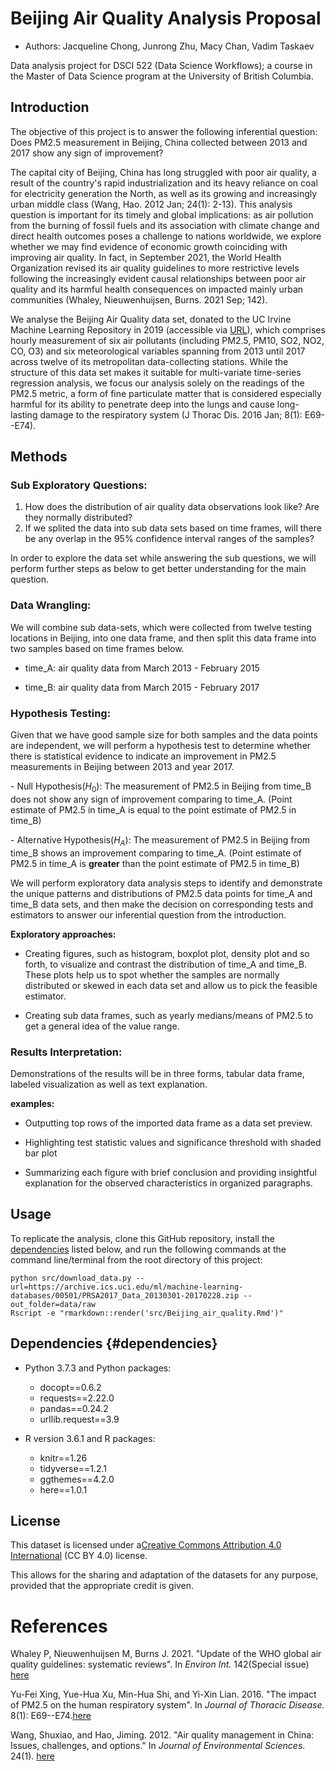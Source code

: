 # Beijing Air Quality Analysis Proposal

-   Authors: Jacqueline Chong, Junrong Zhu, Macy Chan, Vadim Taskaev

Data analysis project for DSCI 522 (Data Science Workflows); a course in the Master of Data Science program at the University of British Columbia.

## Introduction

The objective of this project is to answer the following inferential question: Does PM2.5 measurement in Beijing, China collected between 2013 and 2017 show any sign of improvement?

The capital city of Beijing, China has long struggled with poor air quality, a result of the country's rapid industrialization and its heavy reliance on coal for electricity generation the North, as well as its growing and increasingly urban middle class (Wang, Hao. 2012 Jan; 24(1): 2-13). This analysis question is important for its timely and global implications: as air pollution from the burning of fossil fuels and its association with climate change and direct health outcomes poses a challenge to nations worldwide, we explore whether we may find evidence of economic growth coinciding with improving air quality. In fact, in September 2021, the World Health Organization revised its air quality guidelines to more restrictive levels following the increasingly evident causal relationships between poor air quality and its harmful health consequences on impacted mainly urban communities (Whaley, Nieuwenhuijsen, Burns. 2021 Sep; 142).

We analyse the Beijing Air Quality data set, donated to the UC Irvine Machine Learning Repository in 2019 (accessible via [URL](https://archive-beta.ics.uci.edu/ml/datasets/beijing+multi+site+air+quality+data)), which comprises hourly measurement of six air pollutants (including PM2.5, PM10, SO2, NO2, CO, O3) and six meteorological variables spanning from 2013 until 2017 across twelve of its metropolitan data-collecting stations. While the structure of this data set makes it suitable for multi-variate time-series regression analysis, we focus our analysis solely on the readings of the PM2.5 metric, a form of fine particulate matter that is considered especially harmful for its ability to penetrate deep into the lungs and cause long-lasting damage to the respiratory system (J Thorac Dis. 2016 Jan; 8(1): E69--E74).

## Methods

### Sub Exploratory Questions:

1.  How does the distribution of air quality data observations look like? Are they normally distributed?
2.  If we splited the data into sub data sets based on time frames, will there be any overlap in the 95% confidence interval ranges of the samples?

In order to explore the data set while answering the sub questions, we will perform further steps as below to get better understanding for the main question.

### **Data Wrangling:**

We will combine sub data-sets, which were collected from twelve testing locations in Beijing, into one data frame, and then split this data frame into two samples based on time frames below.

-   time_A: air quality data from March 2013 - February 2015

-   time_B: air quality data from March 2015 - February 2017

### **Hypothesis Testing:**

Given that we have good sample size for both samples and the data points are independent, we will perform a hypothesis test to determine whether there is statistical evidence to indicate an improvement in PM2.5 measurements in Beijing between 2013 and year 2017.

\- Null Hypothesis($H_0$): The measurement of PM2.5 in Beijing from time_B does not show any sign of improvement comparing to time_A. (Point estimate of PM2.5 in time_A is equal to the point estimate of PM2.5 in time_B)

\- Alternative Hypothesis($H_A$): The measurement of PM2.5 in Beijing from time_B shows an improvement comparing to time_A. (Point estimate of PM2.5 in time_A is **greater** than the point estimate of PM2.5 in time_B)

We will perform exploratory data analysis steps to identify and demonstrate the unique patterns and distributions of PM2.5 data points for time_A and time_B data sets, and then make the decision on corresponding tests and estimators to answer our inferential question from the introduction.

**Exploratory approaches:**

-   Creating figures, such as histogram, boxplot plot, density plot and so forth, to visualize and contrast the distribution of time_A and time_B. These plots help us to spot whether the samples are normally distributed or skewed in each data set and allow us to pick the feasible estimator.

-   Creating sub data frames, such as yearly medians/means of PM2.5 to get a general idea of the value range.

### **Results Interpretation:**

Demonstrations of the results will be in three forms, tabular data frame, labeled visualization as well as text explanation.

**examples:**

-   Outputting top rows of the imported data frame as a data set preview.

-   Highlighting test statistic values and significance threshold with shaded bar plot

-   Summarizing each figure with brief conclusion and providing insightful explanation for the observed characteristics in organized paragraphs.

## Usage

To replicate the analysis, clone this GitHub repository, install the [dependencies](#dependencies) listed below, and run the following commands at the command line/terminal from the root directory of this project:

    python src/download_data.py --url=https://archive.ics.uci.edu/ml/machine-learning-databases/00501/PRSA2017_Data_20130301-20170228.zip --out_folder=data/raw
    Rscript -e "rmarkdown::render('src/Beijing_air_quality.Rmd')"

## Dependencies {#dependencies}

-   Python 3.7.3 and Python packages:

    -   docopt==0.6.2
    -   requests==2.22.0
    -   pandas==0.24.2
    -   urllib.request==3.9

-   R version 3.6.1 and R packages:

    -   knitr==1.26
    -   tidyverse==1.2.1
    -   ggthemes==4.2.0
    -   here==1.0.1

## License

This dataset is licensed under a[Creative Commons Attribution 4.0 International](https://creativecommons.org/licenses/by/4.0/legalcode) (CC BY 4.0) license.

This allows for the sharing and adaptation of the datasets for any purpose, provided that the appropriate credit is given.

# References

Whaley P, Nieuwenhuijsen M, Burns J. 2021. "Update of the WHO global air quality guidelines: systematic reviews". In *Environ Int.* 142(Special issue) [here](https://www.sciencedirect.com/journal/environment-international/special-issue/10MTC4W8FXJ)

Yu-Fei Xing, Yue-Hua Xu, Min-Hua Shi, and Yi-Xin Lian. 2016. "The impact of PM2.5 on the human respiratory system". In *Journal of Thoracic Disease.* 8(1): E69--E74.[here](https://www.ncbi.nlm.nih.gov/pmc/articles/PMC4740125/)

Wang, Shuxiao, and Hao, Jiming. 2012. "Air quality management in China: Issues, challenges, and options." In *Journal of Environmental Sciences*. 24(1). [here](https://www.sciencedirect.com/science/article/abs/pii/S1001074211607249)

